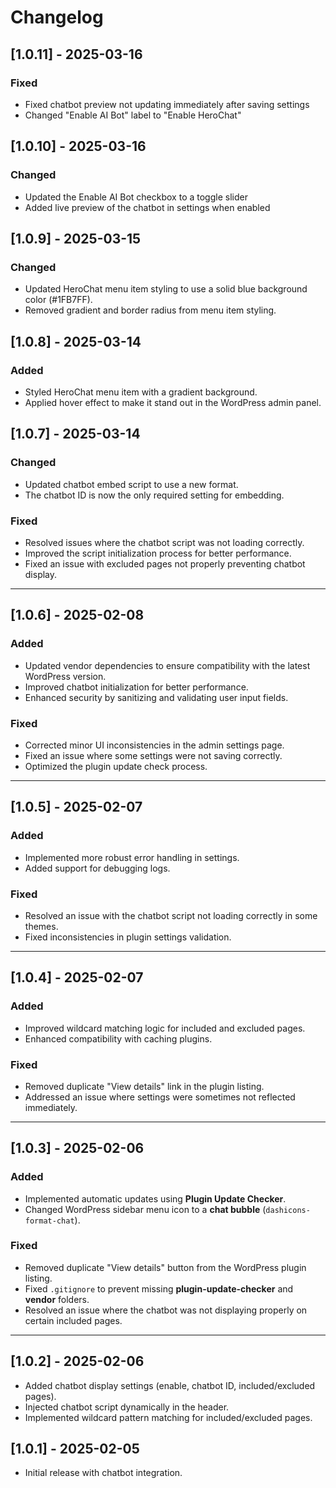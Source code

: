 # Changelog


## [1.0.11] - 2025-03-16
### Fixed
- Fixed chatbot preview not updating immediately after saving settings
- Changed "Enable AI Bot" label to "Enable HeroChat"

## [1.0.10] - 2025-03-16
### Changed
- Updated the Enable AI Bot checkbox to a toggle slider
- Added live preview of the chatbot in settings when enabled


## [1.0.9] - 2025-03-15
### Changed
- Updated HeroChat menu item styling to use a solid blue background color (#1FB7FF).
- Removed gradient and border radius from menu item styling.

## [1.0.8] - 2025-03-14
### Added
- Styled HeroChat menu item with a gradient background.
- Applied hover effect to make it stand out in the WordPress admin panel.


## [1.0.7] - 2025-03-14
### Changed
- Updated chatbot embed script to use a new format.
- The chatbot ID is now the only required setting for embedding.

### Fixed
- Resolved issues where the chatbot script was not loading correctly.
- Improved the script initialization process for better performance.
- Fixed an issue with excluded pages not properly preventing chatbot display.

---

## [1.0.6] - 2025-02-08
### Added
- Updated vendor dependencies to ensure compatibility with the latest WordPress version.
- Improved chatbot initialization for better performance.
- Enhanced security by sanitizing and validating user input fields.

### Fixed
- Corrected minor UI inconsistencies in the admin settings page.
- Fixed an issue where some settings were not saving correctly.
- Optimized the plugin update check process.

---

## [1.0.5] - 2025-02-07
### Added
- Implemented more robust error handling in settings.
- Added support for debugging logs.

### Fixed
- Resolved an issue with the chatbot script not loading correctly in some themes.
- Fixed inconsistencies in plugin settings validation.

---

## [1.0.4] - 2025-02-07
### Added
- Improved wildcard matching logic for included and excluded pages.
- Enhanced compatibility with caching plugins.

### Fixed
- Removed duplicate "View details" link in the plugin listing.
- Addressed an issue where settings were sometimes not reflected immediately.

---

## [1.0.3] - 2025-02-06
### Added
- Implemented automatic updates using **Plugin Update Checker**.
- Changed WordPress sidebar menu icon to a **chat bubble** (`dashicons-format-chat`).

### Fixed
- Removed duplicate "View details" button from the WordPress plugin listing.
- Fixed `.gitignore` to prevent missing **plugin-update-checker** and **vendor** folders.
- Resolved an issue where the chatbot was not displaying properly on certain included pages.

---

## [1.0.2] - 2025-02-06
- Added chatbot display settings (enable, chatbot ID, included/excluded pages).
- Injected chatbot script dynamically in the header.
- Implemented wildcard pattern matching for included/excluded pages.

## [1.0.1] - 2025-02-05
- Initial release with chatbot integration.
